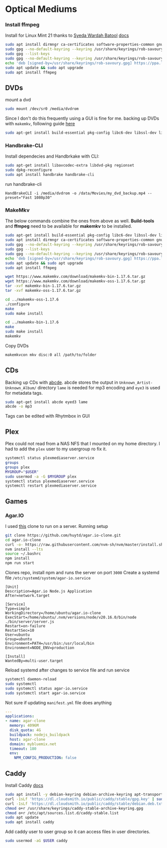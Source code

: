 # Optical Mediums
### Install ffmpeg
Install for Linux Mint 21 thanks to [Syeda Wardah Batool](https://linuxhint.com/install-ffmpeg-linux-mint-21/)
[docs](https://www.ffmpeg.org/)
```bash
sudo apt install dirmngr ca-certificates software-properties-common gnupg gnupg2 apt-transport-https
sudo gpg --no-default-keyring --keyring /usr/share/keyrings/rob-savoury.gpg --keyserver keyserver.ubuntu.com --recv-keys E996735927E427A733BB653E374C7797FB006459
sudo gpg --list-keys
sudo gpg --no-default-keyring --keyring /usr/share/keyrings/rob-savoury.gpg --keyserver keyserver.ubuntu.com --recv-keys E996735927E427A733BB653E374C7797FB006459
echo 'deb [signed-by=/usr/share/keyrings/rob-savoury.gpg] https://ppa.launchpadcontent.net/savoury1/ffmpeg4/ubuntu jammy main' | sudo tee -a /etc/apt/sources.list.d/ffmpeg-4-rob-savoury.list
sudo apt update && sudo apt upgrade
sudo apt install ffmpeg
```
## DVDs
mount a dvd 
```bash
sudo mount /dev/sr0 /media/dvdrom
```
Since I don't do this frequently using a GUI is fine for me.
backing up DVDs with `makemkv`, following guide [here](https://forum.makemkv.com/forum/viewtopic.php?f=3&t=224)
```bash
sudo apt-get install build-essential pkg-config libc6-dev libssl-dev libexpat1-dev libavcodec-dev libgl1-mesa-dev qtbase5-dev zlib1g-dev
```

### Handbrake-CLI
Install dependecies and Handbrkake with CLI:
```bash
sudo apt-get install libavcodec-extra libdvd-pkg regionset
sudo dpkg-reconfigure 
sudo apt install handbrake handbrake-cli
```
run handbrake-cli
```
HandBrakeCLI -i /media/dvdrom -o /data/Movies/my_dvd_backup.mp4 --preset="Fast 1080p30"
```

### MakeMkv
The below commands combine the ones from above as well. __Build-tools__ and __ffmpeg__ need to be available for __makemkv__ to be installed.
```bash
sudo apt-get install build-essential pkg-config libc6-dev libssl-dev libexpat1-dev libavcodec-dev libgl1-mesa-dev qtbase5-dev zlib1g-dev
sudo apt install dirmngr ca-certificates software-properties-common gnupg gnupg2 apt-transport-https
sudo gpg --no-default-keyring --keyring /usr/share/keyrings/rob-savoury.gpg --keyserver keyserver.ubuntu.com --recv-keys E996735927E427A733BB653E374C7797FB006459
sudo gpg --list-keys
sudo gpg --no-default-keyring --keyring /usr/share/keyrings/rob-savoury.gpg --keyserver keyserver.ubuntu.com --recv-keys E996735927E427A733BB653E374C7797FB006459
echo 'deb [signed-by=/usr/share/keyrings/rob-savoury.gpg] https://ppa.launchpadcontent.net/savoury1/ffmpeg4/ubuntu jammy main' | sudo tee -a /etc/apt/sources.list.d/ffmpeg-4-rob-savoury.list
sudo apt update && sudo apt upgrade
sudo apt install ffmpeg

wget https://www.makemkv.com/download/makemkv-bin-1.17.6.tar.gz
wget https://www.makemkv.com/download/makemkv-oss-1.17.6.tar.gz
tar -xvf makemkv-bin-1.17.6.tar.gz
tar -xvf makemkv-oss-1.17.6.tar.gz

cd ../makemkv-oss-1.17.6
./configure
make
sudo make install

cd ../makemkv-bin-1.17.6
make
sudo make install
makemkv
```
Copy DVDs
```sh
makemkvcon mkv disc:0 all /path/to/folder
```
## CDs
Backing up CDs with [abcde](https://abcde.einval.com/wiki/).
abcde stores the output in `Unknown_Artist-Unknown_Album/` directory
`lame` is needed for mp3 encoding and `eye3` is used for metadata tags.
```sh
sudo apt-get install abcde eyed3 lame 
abcde -o mp3
```
Tags can be edited with Rhytmbox in GUI

## Plex  
Plex could not read from a NAS NFS that I mounted on my home directory. I had to add the 
`plex` user to my usergroup ro fix it.
```sh
systemctl status plexmediaserver.service
groups
groups plex
MYGROUP="$USER"
sudo usermod -a -G $MYGROUP plex
systemctl status plexmediaserver.service
systemctl restart plexmediaserver.service
```
## Games
### Agar.IO
I used [this](https://github.com/owenashurst/agar.io-clone) clone to run on a server.
Running setup
```sh
git clone https://github.com/huytd/agar.io-clone.git
cd agar.io-clone
curl -o- https://raw.githubusercontent.com/nvm-sh/nvm/master/install.sh | bash
nvm install --lts
source ~/.bashrc 
npm install
npm run start
```
Clones repo, install npm and runs the server on port `3000`
Create a systemd file `/etc/systemd/system/agar-io.service`
```make
[Unit]
Description=Agar.io Node.js Application
After=network.target

[Service]
Type=simple
WorkingDirectory=/home/ubuntu/agar.io-clone
ExecStart=/home/ubuntu/.nvm/versions/node/v20.16.0/bin/node ./bin/server/server.js
Restart=on-failure
RestartSec=10
User=ubuntu
Group=ubuntu
Environment=PATH=/usr/bin:/usr/local/bin
Environment=NODE_ENV=production

[Install]
WantedBy=multi-user.target
```
Reload systemd after changes to service file and run service
```sh
systemctl daemon-reload
sudo systemctl 
sudo systemctl status agar-io.service
sudo systemctl start agar-io.service
```
Not sure if updating `manifest.yml` file does anything
```yaml
---
applications:
- name: agar-clone
  memory: 4096M
  disk_quota: 4G
  buildpack: nodejs_buildpack
  host: agar-clone
  domain: mybluemix.net
  timeout: 180
  env:
    NPM_CONFIG_PRODUCTION: false
```

## Caddy
Install Caddy [docs](https://caddyserver.com/docs/install#debian-ubuntu-raspbian)
```sh
sudo apt install -y debian-keyring debian-archive-keyring apt-transport-https curl 
curl -1sLf 'https://dl.cloudsmith.io/public/caddy/stable/gpg.key' | sudo gpg --dearmor -o /usr/share/keyrings/caddy-stable-archive-keyring.gpg
curl -1sLf 'https://dl.cloudsmith.io/public/caddy/stable/debian.deb.txt' | sudo tee /etc/apt/sources.list.d/caddy-stable.list
chmod o+r /usr/share/keyrings/caddy-stable-archive-keyring.gpg
chmod o+r /etc/apt/sources.list.d/caddy-stable.list
sudo apt update
sudo apt install caddy
```
Add caddy user to user group so it can access files in user directories. 
```sh
sudo usermod -aG $USER caddy
```
